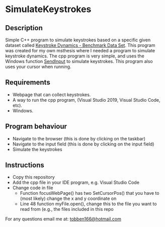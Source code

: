 # SimulateKeystrokes

## Description
Simple C++ program to simulate keystrokes based on a specific given dataset called [Keystroke Dynamics - Benchmark Data Set](https://www.cs.cmu.edu/~keystroke/). This program was created for my own msthesis where I needed a program to simulate keystroke dynamics. The cpp program is very simple, and uses the Windows function [SendInput](https://docs.microsoft.com/en-us/windows/win32/api/winuser/nf-winuser-sendinput) to simulate keystrokes.
This program also uses your cursor when running.

## Requirements
* Webpage that can collect keystrokes.
* A way to run the cpp program, (Visual Studio 2019, Visual Studio Code, etc).
* Windows.

## Program behaviour
* Navigate to the browser (this is done by clicking on the taskbar)
* Navigate to the input field (this is done by clicking on the input field)
* Simulate the keystrokes

## Instructions
* Copy this repository
* Add the cpp file in your IDE program, e.g. Visual Studio Code
* Change code in file
  * Function focusWebPage() has two SetCursorPos() that you have to (most likely) change the x and y coordinate on
  * Line 48 function myFile.open(), change this to the file you want to read from (e.g., the files included in this repo


For any questions email me at: tobben166@hotmail.com
